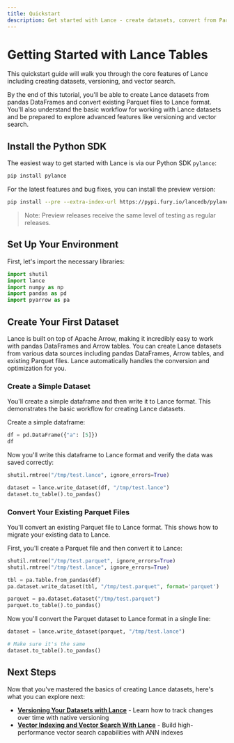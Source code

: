 ```yaml
---
title: Quickstart
description: Get started with Lance - create datasets, convert from Parquet, and learn the basics
---
```


# Getting Started with Lance Tables

This quickstart guide will walk you through the core features of Lance including creating datasets, versioning, and vector search.

By the end of this tutorial, you'll be able to create Lance datasets from pandas DataFrames and convert existing Parquet files to Lance format. You'll also understand the basic workflow for working with Lance datasets and be prepared to explore advanced features like versioning and vector search.

## Install the Python SDK

The easiest way to get started with Lance is via our Python SDK `pylance`:

```bash
pip install pylance
```

For the latest features and bug fixes, you can install the preview version:

```bash
pip install --pre --extra-index-url https://pypi.fury.io/lancedb/pylance
```

> Note: Preview releases receive the same level of testing as regular releases.

## Set Up Your Environment

First, let's import the necessary libraries:

```python
import shutil
import lance
import numpy as np
import pandas as pd
import pyarrow as pa
```

## Create Your First Dataset

Lance is built on top of Apache Arrow, making it incredibly easy to work with pandas DataFrames and Arrow tables. You can create Lance datasets from various data sources including pandas DataFrames, Arrow tables, and existing Parquet files. Lance automatically handles the conversion and optimization for you.

### Create a Simple Dataset

You'll create a simple dataframe and then write it to Lance format. This demonstrates the basic workflow for creating Lance datasets.

Create a simple dataframe:

```python
df = pd.DataFrame({"a": [5]})
df
```

Now you'll write this dataframe to Lance format and verify the data was saved correctly:

```python
shutil.rmtree("/tmp/test.lance", ignore_errors=True)

dataset = lance.write_dataset(df, "/tmp/test.lance")
dataset.to_table().to_pandas()
```

### Convert Your Existing Parquet Files

You'll convert an existing Parquet file to Lance format. This shows how to migrate your existing data to Lance.

First, you'll create a Parquet file and then convert it to Lance:

```python
shutil.rmtree("/tmp/test.parquet", ignore_errors=True)
shutil.rmtree("/tmp/test.lance", ignore_errors=True)

tbl = pa.Table.from_pandas(df)
pa.dataset.write_dataset(tbl, "/tmp/test.parquet", format='parquet')

parquet = pa.dataset.dataset("/tmp/test.parquet")
parquet.to_table().to_pandas()
```

Now you'll convert the Parquet dataset to Lance format in a single line:

```python
dataset = lance.write_dataset(parquet, "/tmp/test.lance")

# Make sure it's the same
dataset.to_table().to_pandas()
```

## Next Steps

Now that you've mastered the basics of creating Lance datasets, here's what you can explore next:

- **[Versioning Your Datasets with Lance](versioning.md)** - Learn how to track changes over time with native versioning
- **[Vector Indexing and Vector Search With Lance](vector-search.md)** - Build high-performance vector search capabilities with ANN indexes
